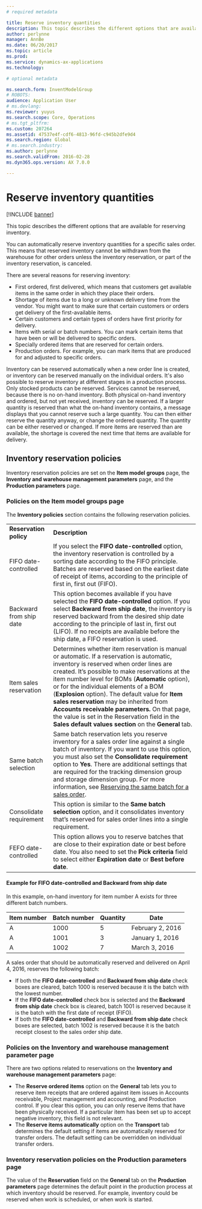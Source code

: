 ```yaml
---
# required metadata

title: Reserve inventory quantities
description: This topic describes the different options that are available for reserving inventory.
author: perlynne
manager: AnnBe
ms.date: 06/20/2017
ms.topic: article
ms.prod:
ms.service: dynamics-ax-applications
ms.technology:

# optional metadata

ms.search.form: InventModelGroup
# ROBOTS:
audience: Application User
# ms.devlang:
ms.reviewer: yuyus
ms.search.scope: Core, Operations
# ms.tgt_pltfrm:
ms.custom: 207264
ms.assetid: 47537e4f-cdf6-4813-96fd-c945b2dfe9d4
ms.search.region: Global
# ms.search.industry:
ms.author: perlynne
ms.search.validFrom: 2016-02-28
ms.dyn365.ops.version: AX 7.0.0

---
```


# Reserve inventory quantities

[!INCLUDE [banner](../includes/banner.md)]

This topic describes the different options that are available for reserving inventory.

You can automatically reserve inventory quantities for a specific sales order. This means that reserved inventory cannot be withdrawn from the warehouse for other orders unless the inventory reservation, or part of the inventory reservation, is canceled.

There are several reasons for reserving inventory:
-   First ordered, first delivered, which means that customers get available items in the same order in which they place their orders.
-   Shortage of items due to a long or unknown delivery time from the vendor. You might want to make sure that certain customers or orders get delivery of the first-available items.
-   Certain customers and certain types of orders have first priority for delivery.
-   Items with serial or batch numbers. You can mark certain items that have been or will be delivered to specific orders.
-   Specially ordered items that are reserved for certain orders.
-   Production orders. For example, you can mark items that are produced for and adjusted to specific orders.

Inventory can be reserved automatically when a new order line is created, or inventory can be reserved manually on the individual orders. It's also possible to reserve inventory at different stages in a production process. Only stocked products can be reserved. Services cannot be reserved, because there is no on-hand inventory. Both physical on-hand inventory and ordered, but not yet received, inventory can be reserved. If a larger quantity is reserved than what the on-hand inventory contains, a message displays that you cannot reserve such a large quantity. You can then either reserve the quantity anyway, or change the ordered quantity. The quantity can be either reserved or changed. If more items are reserved than are available, the shortage is covered the next time that items are available for delivery.

## Inventory reservation policies
Inventory reservation policies are set on the **Item model groups** page, the **Inventory and warehouse management parameters** page, and the **Production parameters** page.
### Policies on the Item model groups page

The **Inventory policies** section contains the following reservation policies.

|                         |                                                                                                                                                                                                                                                                                                                                                                                                                                                                                                                                                    |
|-------------------------|----------------------------------------------------------------------------------------------------------------------------------------------------------------------------------------------------------------------------------------------------------------------------------------------------------------------------------------------------------------------------------------------------------------------------------------------------------------------------------------------------------------------------------------------------|
| **Reservation policy**  | **Description**                                                                                                                                                                                                                                                                                                                                                                                                                                                                                                                                    |
| FIFO date-controlled    | If you select the **FIFO date-controlled** option, the inventory reservation is controlled by a sorting date according to the FIFO principle. Batches are reserved based on the earliest date of receipt of items, according to the principle of first in, first out (FIFO).                                                                                                                                                                                                                                                                       |
| Backward from ship date | This option becomes available if you have selected the **FIFO date-controlled** option. If you select **Backward from ship date**, the inventory is reserved backward from the desired ship date according to the principle of last in, first out (LIFO). If no receipts are available before the ship date, a FIFO reservation is used.                                                                                                                                                                                                           |
| Item sales reservation  | Determines whether item reservation is manual or automatic. If a reservation is automatic, inventory is reserved when order lines are created. It’s possible to make reservations at the item number level for BOMs (**Automatic** option), or for the individual elements of a BOM (**Explosion** option). The default value for **Item sales reservation** may be inherited from **Accounts receivable parameters.** On that page, the value is set in the Reservation field in the **Sales default values** **section** on the **General** tab. |
| Same batch selection    | Same batch reservation lets you reserve inventory for a sales order line against a single batch of inventory. If you want to use this option, you must also set the **Consolidate requirement** option to **Yes**. There are additional settings that are required for the tracking dimension group and storage dimension group. For more information, see [Reserving the same batch for a sales order](../sales-marketing/reserve-same-batch-sales-order.md).                                                          |
| Consolidate requirement | This option is similar to the **Same batch selection** option, and it consolidates inventory that’s reserved for sales order lines into a single requirement.                                                                                                                                                                                                                                                                                                                                                                                      |
| FEFO date-controlled    | This option allows you to reserve batches that are close to their expiration date or best before date. You also need to set the **Pick criteria** field to select either **Expiration date** or **Best before date**.                                                                                                                                                                                                                                                                                                                              |

#### Example for FIFO date-controlled and Backward from ship date

In this example, on-hand inventory for item number A exists for three different batch numbers.

| Item number | Batch number | Quantity | Date             |
|-------------|--------------|----------|------------------|
| A           | 1000         | 5        | February 2, 2016 |
| A           | 1001         | 3        | January 1, 2016  |
| A           | 1002         | 7        | March 3, 2016    |

A sales order that should be automatically reserved and delivered on April 4, 2016, reserves the following batch:
-   If both the **FIFO date-controlled** and **Backward from ship date** check boxes are cleared, batch 1000 is reserved because it is the batch with the lowest number.
-   If the **FIFO date-controlled** check box is selected and the **Backward from ship date** check box is cleared, batch 1001 is reserved because it is the batch with the first date of receipt (FIFO).
-   If both the **FIFO date-controlled** and **Backward from ship date** check boxes are selected, batch 1002 is reserved because it is the batch receipt closest to the sales order ship date.

### Policies on the Inventory and warehouse management parameter page

There are two options related to reservations on the **Inventory and warehouse management parameters** page:
-   The **Reserve ordered items** option on the **General** tab lets you to reserve item receipts that are ordered against item issues in Accounts receivable, Project management and accounting, and Production control. If you clear this option, you can only reserve items that have been physically received. If a particular item has been set up to accept negative inventory, this field is not relevant.
-   The **Reserve items automatically** option on the **Transport** tab determines the default setting if items are automatically reserved for transfer orders. The default setting can be overridden on individual transfer orders.

### Inventory reservation policies on the Production parameters page

The value of the **Reservation** field on the **General** tab on the **Production parameters** page determines the default point in the production process at which inventory should be reserved. For example, inventory could be reserved when work is scheduled, or when work is started.
